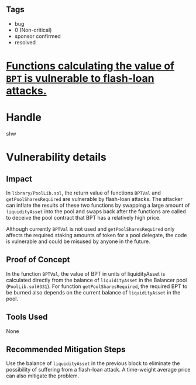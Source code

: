 ## Tags

- bug
- 0 (Non-critical)
- sponsor confirmed
- resolved

# [Functions calculating the value of `BPT` is vulnerable to flash-loan attacks.](https://github.com/code-423n4/2021-04-maple-findings/issues/113) 

# Handle

shw


# Vulnerability details

## Impact

In `library/PoolLib.sol`, the return value of functions `BPTVal` and `getPoolSharesRequired` are vulnerable by flash-loan attacks. The attacker can inflate the results of these two functions by swapping a large amount of `liquidityAsset` into the pool and swaps back after the functions are called to deceive the pool contract that BPT has a relatively high price.

Although currently `BPTVal` is not used and `getPoolSharesRequired` only affects the required staking amounts of token for a pool delegate, the code is vulnerable and could be misused by anyone in the future.

## Proof of Concept

In the function `BPTVal`, the value of BPT in units of liquidityAsset is calculated directly from the balance of `liquidityAsset` in the Balancer pool (`PoolLib.sol#331`). For function `getPoolSharesRequired`, the required BPT to be burned also depends on the current balance of `liquidityAsset` in the pool.

## Tools Used

None

## Recommended Mitigation Steps

Use the balance of `liquidityAsset` in the previous block to eliminate the possibility of suffering from a flash-loan attack. A time-weight average price can also mitigate the problem.

